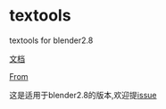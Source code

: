 # textools
textools for blender2.8



[文档](http://renderhjs.net/textools/blender/)

[From](https://bitbucket.org/renderhjs/textools-blender/src/master/)

这是适用于blender2.8的版本,欢迎提[issue](https://github.com/BlenderCN/textools/issues)


